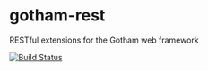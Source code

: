 # gotham-rest
RESTful extensions for the Gotham web framework

[![Build Status](https://travis-ci.org/ChristophWurst/gotham-rest.svg?branch=master)](https://travis-ci.org/ChristophWurst/gotham-rest)
